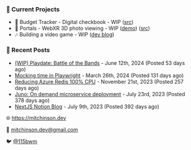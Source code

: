### 📌 Current Projects
- 💸 Budget Tracker - Digital checkbook - WIP ([src](https://github.com/bmitchinson/budget-entry))
- 📸 Portals - WebXR 3D photo viewing - WIP ([demo](https://portals.mitchinson.dev/)) ([src](https://github.com/bmitchinson/vr-jpg-viewer-webxr))
- 🎶 Building a video game - WIP ([dev blog](https://blog.mitchinson.dev/playdate-dev-one))

### 📝 Recent Posts

- [(WIP) Playdate: Battle of the Bands](https://blog.mitchinson.dev/playdate-dev-one) - June 12th, 2024 (Posted 53 days ago)
- [Mocking time in Playwright](https://blog.mitchinson.dev/playwright-mock-time) - March 26th, 2024 (Posted 131 days ago)
- [Reducing Azure Redis 100% CPU](https://blog.mitchinson.dev/redis-cpu) - November 21st, 2023 (Posted 257 days ago)
- [Juno: On demand microservice deployment](https://blog.mitchinson.dev/juno) - July 23rd, 2023 (Posted 378 days ago)
- [NextJS Notion Blog](https://blog.mitchinson.dev/blog-2023) - July 9th, 2023 (Posted 392 days ago)

🌐 https://mitchinson.dev

💌 mitchinson.dev@gmail.com

🐦 [@115bwm](https://twitter.com/115bwm)